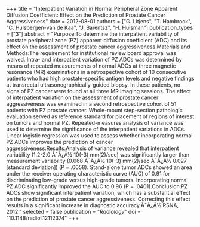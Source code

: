 +++
title = "Interpatient Variation in Normal Peripheral Zone Apparent Diffusion Coefficient: Effect on the Prediction of Prostate Cancer Aggressiveness"
date = 2012-08-01
authors = ["G. Litjens", "T. Hambrock", "C. Hulsbergen-van de Kaa", "J. Barentsz", "H. Huisman"]
publication_types = ["3"]
abstract = "Purpose:To determine the interpatient variability of prostate peripheral zone (PZ) apparent diffusion coefficient (ADC) and its effect on the assessment of prostate cancer aggressiveness.Materials and Methods:The requirement for institutional review board approval was waived. Intra- and interpatient variation of PZ ADCs was determined by means of repeated measurements of normal ADCs at three magnetic resonance (MR) examinations in a retrospective cohort of 10 consecutive patients who had high prostate-specific antigen levels and negative findings at transrectal ultrasonographically-guided biopsy. In these patients, no signs of PZ cancer were found at all three MR imaging sessions. The effect of interpatient variation on the assessment of prostate cancer aggressiveness was examined in a second retrospective cohort of 51 patients with PZ prostate cancer. Whole-mount step-section pathologic evaluation served as reference standard for placement of regions of interest on tumors and normal PZ. Repeated-measures analysis of variance was used to determine the significance of the interpatient variations in ADCs. Linear logistic regression was used to assess whether incorporating normal PZ ADCs improves the prediction of cancer aggressiveness.Results:Analysis of variance revealed that interpatient variability (1.2-2.0 Ã¯Â¿Â½ 10(-3) mm(2)/sec) was significantly larger than measurement variability (0.068 Ã¯Â¿Â½ 10(-3) mm(2)/sec Ã¯Â¿Â½ 0.027 [standard deviation]) (P = .0058). Stand-alone tumor ADCs showed an area under the receiver operating characteristic curve (AUC) of 0.91 for discriminating low-grade versus high-grade tumors. Incorporating normal PZ ADC significantly improved the AUC to 0.96 (P = .0401).Conclusion:PZ ADCs show significant interpatient variation, which has a substantial effect on the prediction of prostate cancer aggressiveness. Correcting this effect results in a significant increase in diagnostic accuracy.Ã¯Â¿Â½ RSNA, 2012."
selected = false
publication = "*Radiology*"
doi = "10.1148/radiol.12112374"
+++

